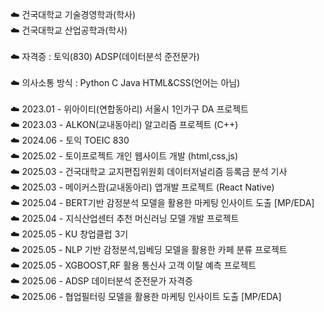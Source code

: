 ☁️ 건국대학교 기술경영학과(학사)<br>
☁️ 건국대학교 산업공학과(학사)<br><br>
☁️ 자격증 : 토익(830) ADSP(데이터분석 준전문가)<br><br>
☁️ 의사소통 방식 : Python  C  Java  HTML&CSS(언어는 아님)
<br><br>
☁️  2023.01 - 위아이티(연합동아리) 서울시 1인가구 DA 프로젝트<br>
☁️  2023.03 - ALKON(교내동아리) 알고리즘 프로젝트 (C++)<br>
☁️  2024.06 - 토익 TOEIC 830<br>
☁️  2025.02 - 토이프로젝트 개인 웹사이트 개발 (html,css,js)<br>
☁️  2025.03 - 건국대학교 교지편집위원회 데이터저널리즘 등록금 분석 기사<br>
☁️  2025.03 - 메이커스팜(교내동아리) 앱개발 프로젝트 (React Native)<br>
☁️  2025.04 - BERT기반 감정분석 모델을 활용한 마케팅 인사이트 도출 [MP/EDA]<br>
☁️  2025.04 - 지식산업센터 추천 머신러닝 모델 개발 프로젝트<br>
☁️  2025.05 - KU 창업클럽 3기<br>
☁️  2025.05 - NLP 기반 감정분석,임베딩 모델을 활용한 카페 분류 프로젝트<br>
☁️  2025.05 - XGBOOST,RF 활용 통신사 고객 이탈 예측 프로젝트<br>
☁️  2025.06 - ADSP 데이터분석 준전문가 자격증<br>
☁️  2025.06 - 협업필터링 모델을 활용한 마케팅 인사이트 도출 [MP/EDA]<br>

